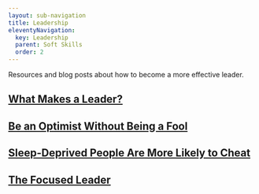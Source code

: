 ```yaml
---
layout: sub-navigation
title: Leadership
eleventyNavigation:
  key: Leadership
  parent: Soft Skills
  order: 2
---
```

Resources and blog posts about how to become a more effective leader.

  <div class="grid grid-cols-1 gap-1 pt-8">
  <div class="grid-card">
    <h2 class="govuk-heading-m"><a href="https://hbr.org/2004/01/what-makes-a-leader" class="govuk-link">What Makes a Leader?</a></h2>
  </div>
    <div class="grid grid-cols-1 gap-1 pt-8">
  <div class="grid-card">
    <h2 class="govuk-heading-m"><a href="https://hbr.org/2011/05/be-an-optimist-without-being-a" class="govuk-link">Be an Optimist Without Being a Fool</a></h2>
  </div>
    <div class="grid grid-cols-1 gap-1 pt-8">
  <div class="grid-card">
    <h2 class="govuk-heading-m"><a href="https://hbr.org/2013/05/sleep-deprived-people-are-more-likely-to-cheat" class="govuk-link">Sleep-Deprived People Are More Likely to Cheat</a></h2>
  </div>
    <div class="grid grid-cols-1 gap-1 pt-8">
  <div class="grid-card">
    <h2 class="govuk-heading-m"><a href="https://hbr.org/2013/12/the-focused-leader" class="govuk-link">The Focused Leader</a></h2>
  </div>